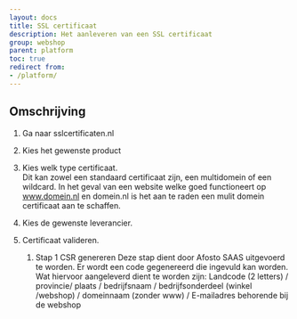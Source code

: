 ```yaml
---
layout: docs
title: SSL certificaat
description: Het aanleveren van een SSL certificaat
group: webshop
parent: platform
toc: true
redirect from:
- /platform/
---
```


## Omschrijving

1. Ga naar sslcertificaten.nl
2. Kies het gewenste product
3. Kies welk type certificaat.  
Dit kan zowel een standaard certificaat zijn, een multidomein of een wildcard.
In het geval van een website welke goed functioneert op www.domein.nl en domein.nl is het aan te raden een mulit domein certificaat aan te schaffen.
4. Kies de gewenste leverancier. 

5. Certificaat valideren.
    1. Stap 1 CSR genereren
    Deze stap dient door Afosto SAAS uitgevoerd te worden. Er wordt een code gegenereerd die ingevuld kan worden.
    Wat hiervoor aangeleverd dient te worden zijn:
    Landcode (2 letters) / provincie/ plaats / bedrijfsnaam / bedrijfsonderdeel (winkel /webshop) / domeinnaam (zonder www) / E-mailadres behorende bij de webshop
    

   
   
   
